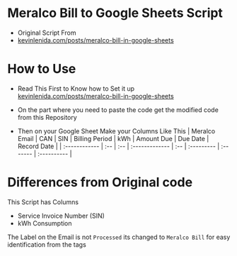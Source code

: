 # Meralco Bill to Google Sheets Script
- Original Script From
- [kevinlenida.com/posts/meralco-bill-in-google-sheets](https://kevinlenida.com/posts/meralco-bill-in-google-sheets)

# How to Use
- Read This First to Know how to Set it up [kevinlenida.com/posts/meralco-bill-in-google-sheets](https://kevinlenida.com/posts/meralco-bill-in-google-sheets)
- On the part where you need to paste the code get the modified code from this Repository

- Then on your Google Sheet Make your Columns Like This
| Meralco Email | CAN | SIN | Billing Period | kWh | Amount Due | Due Date | Record Date |
| :------------ | :-- | :-- | :------------- | :-- | :--------- | :------- | :---------- |

# Differences from Original code
This Script has Columns
- Service Invoice Number (SIN)
- kWh Consumption

The Label on the Email is not `Processed` its changed to `Meralco Bill` for easy identification from the tags
